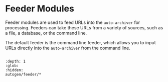 # Feeder Modules

Feeder modules are used to feed URLs into the `auto-archiver` for processing. Feeders can take these URLs from a variety of sources, such as a file, a database, or the command line.

The default feeder is the command line feeder, which allows you to input URLs directly into the `auto-archiver` from the command line.

```{include} autogen/feeder.md
```

```{toctree}
:depth: 1
:glob:
:hidden:
autogen/feeder/*
```